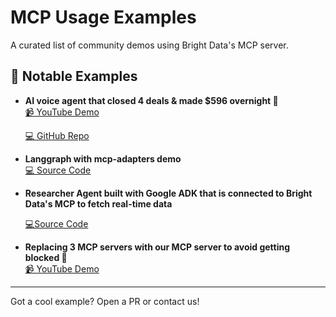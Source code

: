 # MCP Usage Examples

A curated list of community demos using Bright Data's MCP server.

## 🧠 Notable Examples

- **AI voice agent that closed 4 deals & made $596 overnight 🤑**  
  [📹 YouTube Demo](https://www.youtube.com/watch?v=YGzT3sVdwdY) 

   [💻 GitHub Repo](https://github.com/llSourcell/my_ai_intern)

- **Langgraph with mcp-adapters demo**  
  [💻 Source Code](https://github.com/techwithtim/BrightDataMCPServerAgent)

- **Researcher Agent built with Google ADK that is connected to Bright Data's MCP to fetch real-time data**

  [💻Source Code](https://github.com/MeirKaD/MCP_ADK)

- **Replacing 3 MCP servers with our MCP server to avoid getting blocked 🤯**  
  [📹 YouTube Demo](https://www.youtube.com/watch?v=0xmE0OJrNmg) 


---

Got a cool example? Open a PR or contact us!
